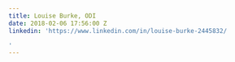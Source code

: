 ```yaml
---
title: Louise Burke, ODI
date: 2018-02-06 17:56:00 Z
linkedin: 'https://www.linkedin.com/in/louise-burke-2445832/

'
---
```


